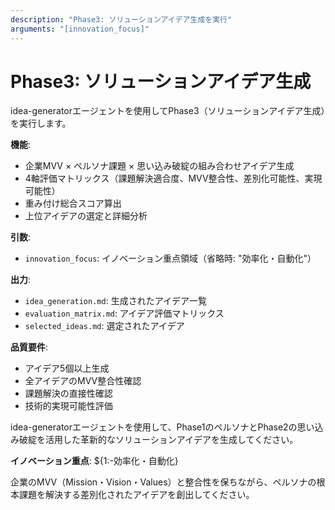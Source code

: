 ```yaml
---
description: "Phase3: ソリューションアイデア生成を実行"
arguments: "[innovation_focus]"
---
```


# Phase3: ソリューションアイデア生成

idea-generatorエージェントを使用してPhase3（ソリューションアイデア生成）を実行します。

**機能**:
- 企業MVV × ペルソナ課題 × 思い込み破綻の組み合わせアイデア生成
- 4軸評価マトリックス（課題解決適合度、MVV整合性、差別化可能性、実現可能性）
- 重み付け総合スコア算出
- 上位アイデアの選定と詳細分析

**引数**:
- `innovation_focus`: イノベーション重点領域（省略時: "効率化・自動化"）

**出力**:
- `idea_generation.md`: 生成されたアイデア一覧
- `evaluation_matrix.md`: アイデア評価マトリックス
- `selected_ideas.md`: 選定されたアイデア

**品質要件**:
- アイデア5個以上生成
- 全アイデアのMVV整合性確認
- 課題解決の直接性確認
- 技術的実現可能性評価

idea-generatorエージェントを使用して、Phase1のペルソナとPhase2の思い込み破綻を活用した革新的なソリューションアイデアを生成してください。

**イノベーション重点**: ${1:-効率化・自動化}

企業のMVV（Mission・Vision・Values）と整合性を保ちながら、ペルソナの根本課題を解決する差別化されたアイデアを創出してください。